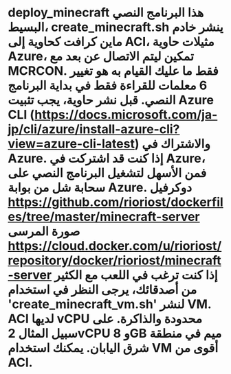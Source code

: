 # deploy_minecraft هذا البرنامج النصي البسيط، create_minecraft.sh ينشر خادم ماين كرافت كحاوية إلى ACI، مثيلات حاوية Azure، تمكين ليتم الاتصال عن بعد مع MCRCON. فقط ما عليك القيام به هو تغيير 6 معلمات للقراءة فقط في بداية البرنامج النصي. قبل نشر حاوية، يجب تثبيت Azure CLI (https://docs.microsoft.com/ja-jp/cli/azure/install-azure-cli?view=azure-cli-latest) والاشتراك في Azure. إذا كنت قد اشتركت في Azure، فمن الأسهل لتشغيل البرنامج النصي على سحابة شل من بوابة Azure. دوكرفيل https://github.com/rioriost/dockerfiles/tree/master/minecraft-server صورة المرسى https://cloud.docker.com/u/rioriost/repository/docker/rioriost/minecraft-server إذا كنت ترغب في اللعب مع الكثير من أصدقائك، يرجى النظر في استخدام 'create_minecraft_vm.sh' لنشر VM. ACI لديها vCPU محدودة والذاكرة. على سبيل المثال 2vCPU و 8GB ميم في منطقة شرق اليابان. يمكنك استخدام VM أقوى من ACI.
